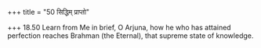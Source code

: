 +++
title = "50 सिद्धिम् प्राप्तो"

+++
18.50 Learn from Me in brief, O Arjuna, how he who has attained
perfection reaches Brahman (the Eternal), that supreme state of
knowledge.

